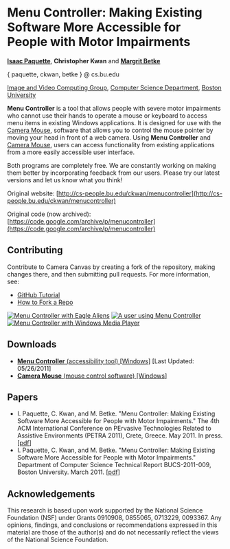 # Menu Controller: Making Existing Software More Accessible for People with Motor Impairments

[**Isaac Paquette**](https://github.com/isaacpaquette), **Christopher Kwan** and [**Margrit Betke**](http://www.cs.bu.edu/~betke/)

{ paquette, ckwan, betke } @ cs.bu.edu

[Image and Video Computing Group](http://www.cs.bu.edu/groups/ivc/), [Computer Science Department](http://www.cs.bu.edu/), [Boston University](http://www.bu.edu/)

**Menu Controller** is a tool that allows people with severe motor impairments who cannot use their hands to operate a mouse or keyboard to access menu items in existing Windows applications. It is designed for use with the [Camera Mouse](http://cameramouse.bu.edu/), software that allows you to control the mouse pointer by moving your head in front of a web camera. Using **Menu Controller** and [Camera Mouse](http://cameramouse.bu.edu/), users can access functionality from existing applications from a more easily accessible user interface.

Both programs are completely free. We are constantly working on making them better by incorporating feedback from our users. Please try our latest versions and let us know what you think!

Original website: [http://cs-people.bu.edu/ckwan/menucontroller](http://cs-people.bu.edu/ckwan/menucontroller)

Original code (now archived): [https://code.google.com/archive/p/menucontroller](https://code.google.com/archive/p/menucontroller)

## Contributing

Contribute to Camera Canvas by creating a fork of the repository, making changes there, and then submitting pull requests. For more information, see:
* [GitHub Tutorial](https://guides.github.com/activities/hello-world/)
* [How to Fork a Repo](https://help.github.com/articles/fork-a-repo/)

[![Menu Controller with Eagle Aliens](http://cs-people.bu.edu/ckwan/menucontroller/MCAliens25.png)](http://cs-people.bu.edu/ckwan/menucontroller/MCAliens.png) [![A user using Menu Controller](http://cs-people.bu.edu/ckwan/menucontroller/MCUser25.png)](http://cs-people.bu.edu/ckwan/menucontroller/MCUser.png) [![Menu Controller with Windows Media Player](http://cs-people.bu.edu/ckwan/menucontroller/MCWMP25.png)](http://cs-people.bu.edu/ckwan/menucontroller/MCWMP.png)

## Downloads

*   [**Menu Controller** (accessibility tool) [Windows]](http://cs-people.bu.edu/ckwan/menucontroller/MenuControllerInstaller.zip) [Last Updated: 05/26/2011]
*   [**Camera Mouse** (mouse control software) [Windows]](http://cameramouse.bu.edu/)

## Papers

*   I. Paquette, C. Kwan, and M. Betke. "Menu Controller: Making Existing Software More Accessible for People with Motor Impairments." The 4th ACM International Conference on PErvasive Technologies Related to Assistive Environments (PETRA 2011), Crete, Greece. May 2011. In press. [[pdf](http://www.cs.bu.edu/techreports/pdf/2011-009-menu-controller.pdf)]
*   I. Paquette, C. Kwan, and M. Betke. "Menu Controller: Making Existing Software More Accessible for People with Motor Impairments." Department of Computer Science Technical Report BUCS-2011-009, Boston University. March 2011. [[pdf](http://www.cs.bu.edu/techreports/pdf/2011-009-menu-controller.pdf)]

## Acknowledgements

This research is based upon work supported by the National Science Foundation (NSF) under Grants 0910908, 0855065, 0713229, 0093367. Any opinions, findings, and conclusions or recommendations expressed in this material are those of the author(s) and do not necessarily reflect the views of the National Science Foundation.
